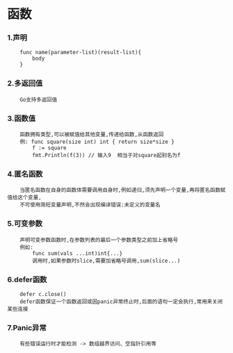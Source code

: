 # 函数
### 1.声明
```
    func name(parameter-list)(result-list){
        body
    }
```
### 2.多返回值
```
    Go支持多返回值
```
### 3.函数值
```
    函数拥有类型,可以被赋值给其他变量,传递给函数,从函数返回
    例: func square(size int) int { return size*size }
        f := square
        fmt.Println(f(3)) // 输入9  相当于对square起别名为f
```
### 4.匿名函数
```
    当匿名函数在自身的函数体需要调用自身时,例如递归,须先声明一个变量,再将匿名函数赋值给这个变量,
    不可使用简短变量声明,不然会出现编译错误:未定义的变量名
```
### 5.可变参数
```
    声明可变参数函数时,在参数列表的最后一个参数类型之前加上省略号
    例如:
        func sum(vals ...int)int{...}
        调用时,如果参数时slice,需要加省略号调用,sum(slice...)
```
### 6.defer函数
```
    defer c.close()
    defer函数保证一个函数返回或因panic异常终止时,后面的语句一定会执行,常用来关闭某些连接
```
### 7.Panic异常
```
    有些错误运行时才能检测 -> 数组越界访问、空指针引用等
```
